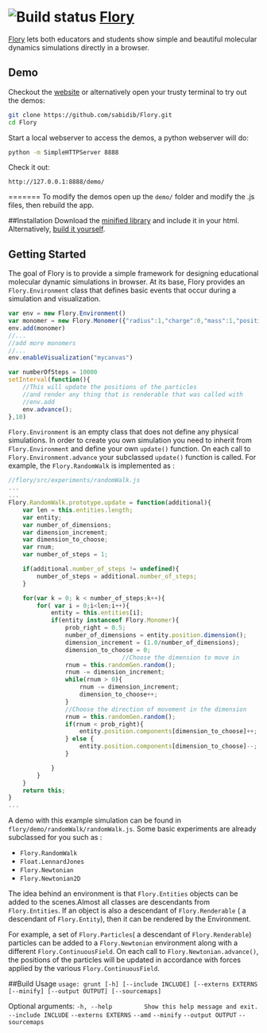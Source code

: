 ![Build status](https://travis-ci.org/sabidib/Flory.svg)
[Flory](https://sabidib.github.io/Flory)
====

[Flory](https://sabidib.github.io/Flory) lets both educators and students show simple and beautiful molecular dynamics simulations directly in a browser.

Demo
------------
Checkout the [website](https://sabidib.github.io/Flory) or alternatively open your trusty terminal to try out the demos:
```sh
git clone https://github.com/sabidib/Flory.git
cd Flory
```
Start a local webserver to access the demos, a python webserver will do:
```sh
python -m SimpleHTTPServer 8888
```
Check it out:
```
http://127.0.0.1:8888/demo/
```
=======
To modify the demos open up the `demo/` folder and modify the .js files, then rebuild the app.

##Installation
Download the [minified library](https://raw.githubusercontent.com/sabidib/Flory/master/build/flory.min.js) and include it in your html.
Alternatively, [build it yourself](https://sabidib.github.io/Flory).

##  Getting Started
The goal of Flory is to provide a simple framework for designing educational molecular dynamic simulations in browser. At its base, Flory provides an `Flory.Environment` class that defines basic events that occur during a simulation and visualization.

```Javascript
var env = new Flory.Environment()
var monomer = new Flory.Monomer({"radius":1,"charge":0,"mass":1,"position":[0,0,0],"name" : "atom"})
env.add(monomer)
//...
//add more monomers
//...
env.enableVisualization("mycanvas")

var numberOfSteps = 10000
setInterval(function(){
    //This will update the positions of the particles
    //and render any thing that is renderable that was called with
    //env.add
    env.advance();
},10)
```
`Flory.Environment` is an empty class that does not define any physical simulations. In order to create you own simulation you need to inherit from `Flory.Environment` and define your own `update()` function. On each call to `Flory.Environment.advance` your subclassed `update()` function is called.  For example, the `Flory.RandomWalk` is implemented as :

``` Javascript
//flory/src/experiments/randomWalk.js
...
...
Flory.RandomWalk.prototype.update = function(additional){
	var len = this.entities.length;
	var entity;
	var number_of_dimensions;
	var dimension_increment;
	var dimension_to_choose;
	var rnum;
	var number_of_steps = 1;

	if(additional.number_of_steps != undefined){
		number_of_steps = additional.number_of_steps;
	}

	for(var k = 0; k < number_of_steps;k++){
		for( var i = 0;i<len;i++){
			entity = this.entities[i];
			if(entity instanceof Flory.Monomer){
				prob_right = 0.5;
				number_of_dimensions = entity.position.dimension();
				dimension_increment = (1.0/number_of_dimensions);
				dimension_to_choose = 0;
                                //Choose the dimension to move in
				rnum = this.randomGen.random();
				rnum -= dimension_increment;
				while(rnum > 0){
					rnum -= dimension_increment;
					dimension_to_choose++;
				}
				//Choose the direction of movement in the dimension
				rnum = this.randomGen.random();
				if(rnum < prob_right){
					entity.position.components[dimension_to_choose]++;
				} else {
					entity.position.components[dimension_to_choose]--;
				}

			}
		}
	}
	return this;
}
...
```
A demo with this example simulation can be found in `flory/demo/randomWalk/randomWalk.js`. Some basic experiments are already subclassed for you such as :

* `Flory.RandomWalk`
* `Float.LennardJones`
* `Flory.Newtonian`
* `Flory.Newtonian2D`

The idea behind an environment is that `Flory.Entities` objects can be added to the scenes.Almost all classes are descendants from `Flory.Entities`. If an object is also a descendant of `Flory.Renderable` ( a descendant of `Flory.Entity`), then it can be rendered by the Environment.

For example, a set of `Flory.Particles`( a descendant of `Flory.Renderable`) particles can be added to a `Flory.Newtonian` environment along with a different `Flory.ContinuousField`. On each call to `Flory.Newtonian.advance()`, the positions of the particles will be updated in accordance with forces applied by the various `Flory.ContinuousField`.





##Build Usage
`usage: grunt [-h] [--include INCLUDE] [--externs EXTERNS [--minify] [--output OUTPUT] [--sourcemaps]`


Optional arguments:
  `-h, --help         Show this help message and exit.`
  `--include INCLUDE`
  `--externs EXTERNS`
  `--amd`
  `--minify`
  `--output OUTPUT`
  `--sourcemaps`

